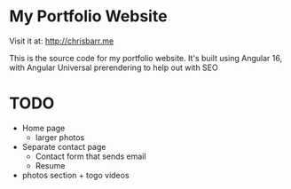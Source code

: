 # My Portfolio Website
Visit it at: http://chrisbarr.me

This is the source code for my portfolio website.
It's built using Angular 16, with Angular Universal prerendering to help out with SEO


# TODO
* Home page
  - larger photos
* Separate contact page
  - Contact form that sends email
  - Resume
* photos section + togo videos
